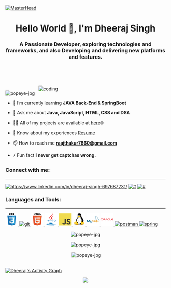 [![MasterHead](https://raw.githubusercontent.com/PolarBearGG/PolarBearGG/master/web-developer.gif)](https://github.com/POPEYE-jpg/)
<h1 align="center">Hello World 👋, I'm Dheeraj Singh</h1>
<h3 align="center">A Passionate Developer, exploring technologies and frameworks, and also Developing and delivering new platforms and features.</h3>

<p align="left"> <a href="https://twitter.com/" target="blank"><img src="https://img.shields.io/twitter/follow/?logo=twitter&style=for-the-badge" alt="" /></a> </p>

<br/>
<br/>
<img align="right" alt="coding" width="400" src="https://user-images.githubusercontent.com/56001279/169039511-a3887a25-f6aa-449c-a269-82372aaa8618.gif"/>

<p align="left"> <img src="https://komarev.com/ghpvc/?username=popeye-jpg&label=Profile%20views&color=0e75b6&style=flat" alt="popeye-jpg" /> </p>

- 🌱 I’m currently learning **JAVA Back-End & SpringBoot**

- 💬 Ask me about **Java, JavaScript, HTML, CSS and DSA**

- 👨‍💻 All of my projects are available at [here](https://dheeraj-singh.netlify.app/)🌐

- 📄 Know about my experiences [Resume](https://drive.google.com/file/d/12qLGsEBs6Vl-dTbO9uMVRj0N1M1urhhv/view?usp=sharing)

- 📫 How to reach me **raajthakur7860@gmail.com**

- ⚡ Fun fact **I never get captchas wrong.**

<h3 align="left">Connect with me:</h3>
<hr>
<p align="left">
<a href="https://linkedin.com/in/https://www.linkedin.com/in/dheeraj-singh-697687231/" target="blank"><img align="center" src="https://raw.githubusercontent.com/rahuldkjain/github-profile-readme-generator/master/src/images/icons/Social/linked-in-alt.svg" alt="https://www.linkedin.com/in/dheeraj-singh-697687231/" height="30" width="40" /></a>
<a href="https://www.hackerrank.com/#" target="blank"><img align="center" src="https://raw.githubusercontent.com/rahuldkjain/github-profile-readme-generator/master/src/images/icons/Social/hackerrank.svg" alt="#" height="30" width="40" /></a>
<a href="https://www.leetcode.com/#" target="blank"><img align="center" src="https://raw.githubusercontent.com/rahuldkjain/github-profile-readme-generator/master/src/images/icons/Social/leet-code.svg" alt="#" height="30" width="40" /></a>
</p>

<h3 align="left">Languages and Tools:</h3>
<hr>
<p align="left"> <a href="https://www.w3schools.com/css/" target="_blank" rel="noreferrer"> <img src="https://raw.githubusercontent.com/devicons/devicon/master/icons/css3/css3-original-wordmark.svg" alt="css3" width="40" height="40"/> </a> <a href="https://git-scm.com/" target="_blank" rel="noreferrer"> <img src="https://www.vectorlogo.zone/logos/git-scm/git-scm-icon.svg" alt="git" width="40" height="40"/> </a> <a href="https://www.w3.org/html/" target="_blank" rel="noreferrer"> <img src="https://raw.githubusercontent.com/devicons/devicon/master/icons/html5/html5-original-wordmark.svg" alt="html5" width="40" height="40"/> </a> <a href="https://www.java.com" target="_blank" rel="noreferrer"> <img src="https://raw.githubusercontent.com/devicons/devicon/master/icons/java/java-original.svg" alt="java" width="40" height="40"/> </a> <a href="https://developer.mozilla.org/en-US/docs/Web/JavaScript" target="_blank" rel="noreferrer"> <img src="https://raw.githubusercontent.com/devicons/devicon/master/icons/javascript/javascript-original.svg" alt="javascript" width="40" height="40"/> </a> <a href="https://www.linux.org/" target="_blank" rel="noreferrer"> <img src="https://raw.githubusercontent.com/devicons/devicon/master/icons/linux/linux-original.svg" alt="linux" width="40" height="40"/> </a> <a href="https://www.mysql.com/" target="_blank" rel="noreferrer"> <img src="https://raw.githubusercontent.com/devicons/devicon/master/icons/mysql/mysql-original-wordmark.svg" alt="mysql" width="40" height="40"/> </a> <a href="https://www.oracle.com/" target="_blank" rel="noreferrer"> <img src="https://raw.githubusercontent.com/devicons/devicon/master/icons/oracle/oracle-original.svg" alt="oracle" width="40" height="40"/> </a> <a href="https://postman.com" target="_blank" rel="noreferrer"> <img src="https://www.vectorlogo.zone/logos/getpostman/getpostman-icon.svg" alt="postman" width="40" height="40"/> </a> <a href="https://spring.io/" target="_blank" rel="noreferrer"> <img src="https://www.vectorlogo.zone/logos/springio/springio-icon.svg" alt="spring" width="40" height="40"/> </a> </p>

<p align="center"><img align="center" src="https://github-readme-stats.vercel.app/api/top-langs?username=popeye-jpg&show_icons=true&locale=en&layout=compact&theme=react&hide_border=true&bg_color=0D1117" alt="popeye-jpg" /></p>

<p align="center"><img align="center" src="https://github-readme-streak-stats.herokuapp.com/?user=popeye-jpg&theme=black-ice&hide_border=true&stroke=0000&background=060A0CD0" alt="popeye-jpg" /></p>

<p align="center">&nbsp;<img align="center" src="https://github-readme-stats.vercel.app/api?username=popeye-jpg&show_icons=true&locale=en&count_private=true&theme=react&hide_border=true&bg_color=0D1117" alt="popeye-jpg" /></p>

<br/>
<a href="https://github.com/POPEYE-jpg/github-readme-activity-graph"><img alt="Dheeraj's Activity Graph" src="https://activity-graph.herokuapp.com/graph?username=POPEYE-jpg&bg_color=0D1117&color=5BCDEC&line=5BCDEC&point=FFFFFF&hide_border=true" /></a>

<br/>
<p align="center"> <img src="https://raw.githubusercontent.com/Trilokia/Trilokia/379277808c61ef204768a61bbc5d25bc7798ccf1/bottom_header.svg"> </p>
